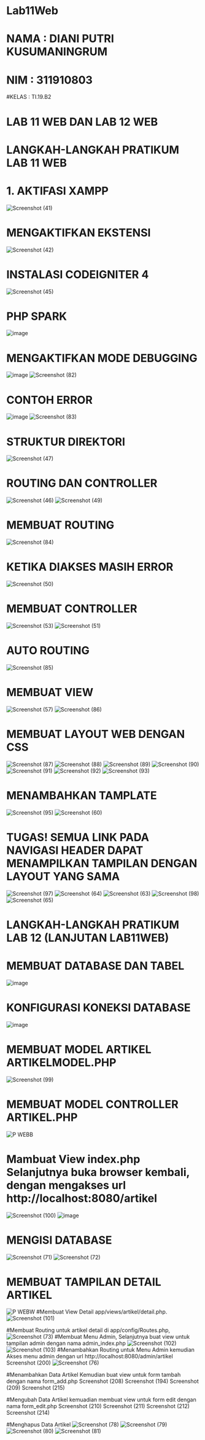 # Lab11Web
# NAMA : DIANI PUTRI KUSUMANINGRUM
# NIM : 311910803
#KELAS : TI.19.B2
# LAB 11 WEB DAN LAB 12 WEB
# LANGKAH-LANGKAH PRATIKUM LAB 11 WEB
# 1. AKTIFASI XAMPP
![Screenshot (41)](https://user-images.githubusercontent.com/81963657/122847045-ff9fd100-d2a6-11eb-8327-5367d05679bc.png)
# MENGAKTIFKAN EKSTENSI
![Screenshot (42)](https://user-images.githubusercontent.com/81963657/122847202-2fe76f80-d2a7-11eb-829d-84cd713b9017.png)
# INSTALASI CODEIGNITER 4
![Screenshot (45)](https://user-images.githubusercontent.com/81963657/122847323-5b6a5a00-d2a7-11eb-92a7-f44bd5804132.png)
# PHP SPARK
![image](https://user-images.githubusercontent.com/81963657/122847443-9a98ab00-d2a7-11eb-9461-0969530815d7.png)
# MENGAKTIFKAN MODE DEBUGGING
![image](https://user-images.githubusercontent.com/81963657/122847494-b308c580-d2a7-11eb-87ae-122b3aa711f6.png)
![Screenshot (82)](https://user-images.githubusercontent.com/81963657/122847667-0e3ab800-d2a8-11eb-818e-c43c18200583.png)
# CONTOH ERROR
![image](https://user-images.githubusercontent.com/81963657/122847824-47732800-d2a8-11eb-8b93-d20f2cafa7b7.png)
![Screenshot (83)](https://user-images.githubusercontent.com/81963657/122847976-8e611d80-d2a8-11eb-9b68-88cb94b5160f.png)
# STRUKTUR DIREKTORI
![Screenshot (47)](https://user-images.githubusercontent.com/81963657/122848079-c0727f80-d2a8-11eb-80bf-a6312ab08eb5.png)
# ROUTING DAN CONTROLLER
![Screenshot (46)](https://user-images.githubusercontent.com/81963657/122848154-e26c0200-d2a8-11eb-8fb3-eb65fa84ccaf.png)
![Screenshot (49)](https://user-images.githubusercontent.com/81963657/122848198-f4e63b80-d2a8-11eb-9e7b-d92067f53ad8.png)
# MEMBUAT ROUTING
![Screenshot (84)](https://user-images.githubusercontent.com/81963657/122848352-41ca1200-d2a9-11eb-902a-b156041ad45d.png)
# KETIKA DIAKSES MASIH ERROR
![Screenshot (50)](https://user-images.githubusercontent.com/81963657/122848390-53abb500-d2a9-11eb-9070-ac1c49654e40.png)
# MEMBUAT CONTROLLER
![Screenshot (53)](https://user-images.githubusercontent.com/81963657/122848458-7047ed00-d2a9-11eb-8d3b-80ad7440d59e.png)
![Screenshot (51)](https://user-images.githubusercontent.com/81963657/122848481-80f86300-d2a9-11eb-9abe-a2c351686d3a.png)
# AUTO ROUTING
![Screenshot (85)](https://user-images.githubusercontent.com/81963657/122848619-d2a0ed80-d2a9-11eb-9174-7bc330c62f85.png)
# MEMBUAT VIEW
![Screenshot (57)](https://user-images.githubusercontent.com/81963657/122848950-6ecaf480-d2aa-11eb-9d13-d960551074dc.png)
![Screenshot (86)](https://user-images.githubusercontent.com/81963657/122849175-e7ca4c00-d2aa-11eb-872b-94a5685cfd84.png)
# MEMBUAT LAYOUT WEB DENGAN CSS 
![Screenshot (87)](https://user-images.githubusercontent.com/81963657/122849483-7fc83580-d2ab-11eb-81a8-52820cff3f0b.png)
![Screenshot (88)](https://user-images.githubusercontent.com/81963657/122849492-848ce980-d2ab-11eb-8d8f-d4a39705f4a6.png)
![Screenshot (89)](https://user-images.githubusercontent.com/81963657/122849504-8a82ca80-d2ab-11eb-9245-0f70eb5f1e42.png)
![Screenshot (90)](https://user-images.githubusercontent.com/81963657/122849515-8f477e80-d2ab-11eb-8b2f-f454b235f700.png)
![Screenshot (91)](https://user-images.githubusercontent.com/81963657/122849529-953d5f80-d2ab-11eb-8d54-1eb1c468d906.png)
![Screenshot (92)](https://user-images.githubusercontent.com/81963657/122849541-9a021380-d2ab-11eb-9697-fe83fe00c130.png)
![Screenshot (93)](https://user-images.githubusercontent.com/81963657/122849548-9ec6c780-d2ab-11eb-94c2-8f6fa2cb21d8.png)
# MENAMBAHKAN TAMPLATE
![Screenshot (95)](https://user-images.githubusercontent.com/81963657/122849692-e5b4bd00-d2ab-11eb-9e4a-4be060d20665.png)
![Screenshot (60)](https://user-images.githubusercontent.com/81963657/122849900-417f4600-d2ac-11eb-821e-93175d7616ae.png)
# TUGAS! SEMUA LINK PADA NAVIGASI HEADER DAPAT MENAMPILKAN TAMPILAN DENGAN LAYOUT YANG SAMA
![Screenshot (97)](https://user-images.githubusercontent.com/81963657/122850117-9ae77500-d2ac-11eb-8e63-2518cfb3c2d0.png)
![Screenshot (64)](https://user-images.githubusercontent.com/81963657/122850498-34af2200-d2ad-11eb-81d8-091b4b4218c2.png)
![Screenshot (63)](https://user-images.githubusercontent.com/81963657/122850506-3aa50300-d2ad-11eb-8c61-7566842d7649.png)
![Screenshot (98)](https://user-images.githubusercontent.com/81963657/122850550-4f819680-d2ad-11eb-9dc4-a07aec10c396.png)
![Screenshot (65)](https://user-images.githubusercontent.com/81963657/122850566-55777780-d2ad-11eb-9e3b-60cb715c2716.png)
# LANGKAH-LANGKAH PRATIKUM LAB 12 (LANJUTAN LAB11WEB)
# MEMBUAT DATABASE DAN TABEL
![image](https://user-images.githubusercontent.com/81963657/122850791-bef78600-d2ad-11eb-8502-0ffc005cf3a9.png)
# KONFIGURASI KONEKSI DATABASE
![image](https://user-images.githubusercontent.com/81963657/122850909-ed756100-d2ad-11eb-8a38-01bd4b06f21d.png)
# MEMBUAT MODEL ARTIKEL ARTIKELMODEL.PHP
![Screenshot (99)](https://user-images.githubusercontent.com/81963657/122851020-2ad9ee80-d2ae-11eb-9ac9-cd03c31ddc15.png)
# MEMBUAT MODEL CONTROLLER ARTIKEL.PHP
![P WEBB](https://user-images.githubusercontent.com/81963657/122851344-b2276200-d2ae-11eb-95c1-b240c1f2b128.PNG)
# Mambuat View index.php Selanjutnya buka browser kembali, dengan mengakses url http://localhost:8080/artikel
![Screenshot (100)](https://user-images.githubusercontent.com/81963657/122851512-fadf1b00-d2ae-11eb-96c9-cb9ccba3a3b2.png)
![image](https://user-images.githubusercontent.com/81963657/122851580-1a764380-d2af-11eb-8ae3-44ded8269302.png)
# MENGISI DATABASE
![Screenshot (71)](https://user-images.githubusercontent.com/81963657/122851765-717c1880-d2af-11eb-8d98-a278cad74fca.png)
![Screenshot (72)](https://user-images.githubusercontent.com/81963657/122851832-8d7fba00-d2af-11eb-8bf2-5c5d8cd1aecb.png)
# MEMBUAT TAMPILAN DETAIL ARTIKEL
![P WEBW](https://user-images.githubusercontent.com/81963657/122852116-fe26d680-d2af-11eb-82cd-1ccdce0e819d.PNG)
#Membuat View Detail app/views/artikel/detail.php.
![Screenshot (101)](https://user-images.githubusercontent.com/81963657/122852493-98871a00-d2b0-11eb-9ed2-ec2b6fe22faf.png)

#Membuat Routing untuk artikel detail di app/config/Routes.php,
![Screenshot (73)](https://user-images.githubusercontent.com/81963657/122852544-b6ed1580-d2b0-11eb-80bb-089c359aa800.png)
#Membuat Menu Admin, Selanjutnya buat view untuk tampilan admin dengan nama admin_index.php
![Screenshot (102)](https://user-images.githubusercontent.com/81963657/122853324-efd9ba00-d2b1-11eb-8f5d-427d60a64068.png)
![Screenshot (103)](https://user-images.githubusercontent.com/81963657/122853364-01bb5d00-d2b2-11eb-924d-7aa53fe685c9.png)
#Menambahkan Routing untuk Menu Admin kemudian Akses menu admin dengan url http://localhost:8080/admin/artikel
Screenshot (200)
![Screenshot (76)](https://user-images.githubusercontent.com/81963657/122853150-ae490f00-d2b1-11eb-865c-7cdd85a31376.png)

#Menambahkan Data Artikel Kemudian buat view untuk form tambah dengan nama form_add.php
Screenshot (208) Screenshot (194) Screenshot (209) Screenshot (215)

#Mengubah Data Artikel kemuadian membuat view untuk form edit dengan nama form_edit.php
Screenshot (210) Screenshot (211) Screenshot (212) Screenshot (214)

#Menghapus Data Artikel
![Screenshot (78)](https://user-images.githubusercontent.com/81963657/122853529-4515cb80-d2b2-11eb-8a1d-c0e2592922ba.png)
![Screenshot (79)](https://user-images.githubusercontent.com/81963657/122853580-58c13200-d2b2-11eb-8603-8a6f292083fc.png)
![Screenshot (80)](https://user-images.githubusercontent.com/81963657/122853687-860de000-d2b2-11eb-994f-379666c47d94.png)
![Screenshot (81)](https://user-images.githubusercontent.com/81963657/122853766-a178eb00-d2b2-11eb-9239-d09d84fd4116.png)

